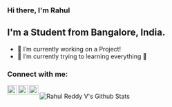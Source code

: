 ### Hi there, I'm Rahul 

## I'm a Student from Bangalore, India.
- 🔭 I’m currently working on a Project!
- 🌱 I’m currently trying to learning everything 🤣

### Connect with me:

[<img align="left" alt="Rahul | Twitter" width="22px" src="https://cdn.jsdelivr.net/npm/simple-icons@v3/icons/twitter.svg" />][twitter]
[<img align="left" alt="Rahul | LinkedIn" width="22px" src="https://cdn.jsdelivr.net/npm/simple-icons@v3/icons/linkedin.svg" />][linkedin]
[<img align="left" alt="Rahul | Instagram" width="22px" src="https://cdn.jsdelivr.net/npm/simple-icons@v3/icons/instagram.svg" />][instagram]

<br />

<img align="left" alt="Rahul Reddy V's Github Stats" src="https://github-readme-stats.vercel.app/api?username=skynet-05&show_icons=true&hide_border=true" />


[twitter]: https://twitter.com/_rare_10
[instagram]: https://instagram.com/_rare_10
[linkedin]: https://linkedin.com/in/rarev10
